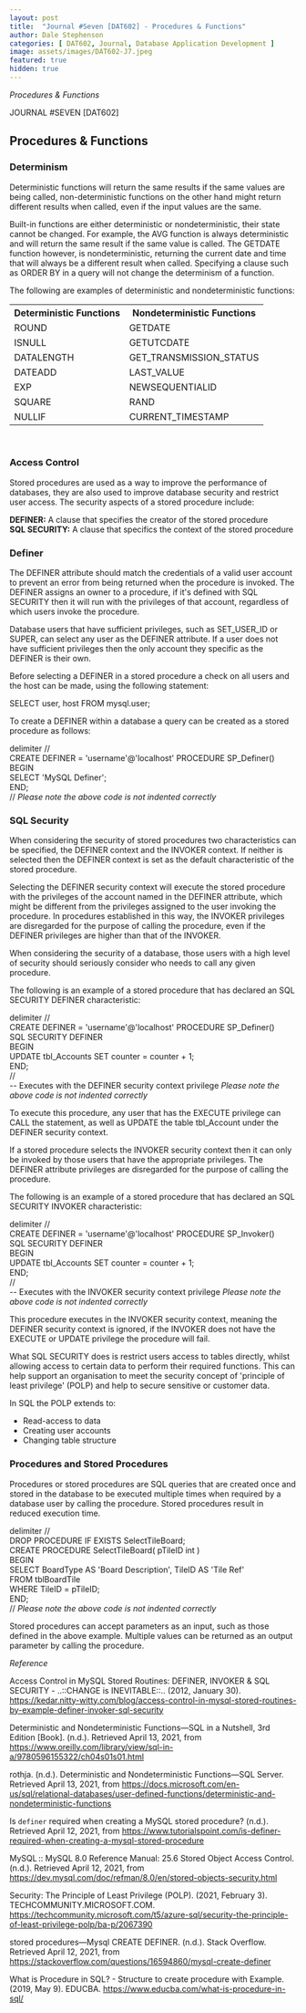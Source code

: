 ```yaml
---
layout: post
title:  "Journal #Seven [DAT602] - Procedures & Functions" 
author: Dale Stephenson
categories: [ DAT602, Journal, Database Application Development ]
image: assets/images/DAT602-J7.jpeg
featured: true
hidden: true
---
```

<i>Procedures & Functions</i>

JOURNAL #SEVEN [DAT602]

<h2>Procedures & Functions</h2>

<h3>Determinism</h3>
 
Deterministic functions will return the same results if the same values are being called, non-deterministic functions on the other hand might return different results when called, even if the input values are the same.
 
Built-in functions are either deterministic or nondeterministic, their state cannot be changed. For example, the AVG function is always deterministic and will return the same result if the same value is called. The GETDATE function however, is nondeterministic, returning the current date and time that will always be a different result when called. Specifying a clause such as ORDER BY in a query will not change the determinism of a function.
 
The following are examples of deterministic and nondeterministic functions:
 
<table style="width:100%">
  <tr>
    <th>Deterministic Functions</th>
    <th>Nondeterministic Functions</th>
  </tr>
  <tr>
    <td>ROUND</td>
    <td>GETDATE</td>
  </tr>
  <tr>
    <td>ISNULL</td>
    <td>GETUTCDATE</td>
  </tr>
    <tr>
    <td>DATALENGTH</td>
    <td>GET_TRANSMISSION_STATUS</td>
  </tr>
  <tr>
    <td>DATEADD</td>
    <td>LAST_VALUE</td>
  </tr>
    <tr>
    <td>EXP</td>
    <td>NEWSEQUENTIALID</td>
  </tr>
  <tr>
    <td>SQUARE</td>
    <td>RAND</td>
  </tr>
  <tr>
    <td>NULLIF</td>
    <td>CURRENT_TIMESTAMP</td>
  </tr>
</table><br>
 
<h3>Access Control</h3>
 
Stored procedures are used as a way to improve the performance of databases, they are also used to improve database security and restrict user access. The security aspects of a stored procedure include:
 
<b>DEFINER:</b> A clause that specifies the creator of the stored procedure<br>
<b>SQL SECURITY:</b> A clause that specifics the context of the stored procedure
 
<h3>Definer</h3>
 
The DEFINER attribute should match the credentials of a valid user account to prevent an error from being returned when the procedure is invoked. The DEFINER assigns an owner to a procedure, if it's defined with SQL SECURITY then it will run with the privileges of that account, regardless of which users invoke the procedure.
 
Database users that have sufficient privileges, such as SET_USER_ID or SUPER, can select any user as the DEFINER attribute. If a user does not have sufficient privileges then the only account they specific as the DEFINER is their own.
 
Before selecting a DEFINER in a stored procedure a check on all users and the host can be made, using the following statement:
 
SELECT user, host FROM mysql.user;
 
To create a DEFINER within a database a query can be created as a stored procedure as follows:
 
delimiter //<br>
CREATE DEFINER = 'username'@'localhost' PROCEDURE SP_Definer()<br>
BEGIN<br>
SELECT 'MySQL Definer';<br>
END;<br>
//
<i>Please note the above code is not indented correctly</i>
 
<h3>SQL Security</h3>
 
When considering the security of stored procedures two characteristics can be specified, the DEFINER context and the INVOKER context. If neither is selected then the DEFINER context is set as the default characteristic of the stored procedure.
 
Selecting the DEFINER security context will execute the stored procedure with the privileges of the account named in the DEFINER attribute, which might be different from the privileges assigned to the user invoking the procedure. In procedures established in this way, the INVOKER privileges are disregarded for the purpose of calling the procedure, even if the DEFINER privileges are higher than that of the INVOKER.
 
When considering the security of a database, those users with a high level of security should seriously consider who needs to call any given procedure.
 
The following is an example of a stored procedure that has declared an SQL SECURITY DEFINER characteristic:
 
delimiter //<br>
CREATE DEFINER = 'username'@'localhost' PROCEDURE SP_Definer()<br>
SQL SECURITY DEFINER<br>
BEGIN<br>
UPDATE tbl_Accounts SET counter = counter + 1;<br>
END;<br>
//<br>
-- Executes with the DEFINER security context privilege
<i>Please note the above code is not indented correctly</i>
 
To execute this procedure, any user that has the EXECUTE privilege can CALL the statement, as well as UPDATE the table tbl_Account under the DEFINER security context.
 
If a stored procedure selects the INVOKER security context then it can only be invoked by those users that have the appropriate privileges. The DEFINER attribute privileges are disregarded for the purpose of calling the procedure.
 
The following is an example of a stored procedure that has declared an SQL SECURITY INVOKER characteristic:
 
delimiter //<br>
CREATE DEFINER = 'username'@'localhost' PROCEDURE SP_Invoker()<br>
SQL SECURITY DEFINER<br>
BEGIN<br>
UPDATE tbl_Accounts SET counter = counter + 1;<br>
END;<br>
//<br>
-- Executes with the INVOKER security context privilege
<i>Please note the above code is not indented correctly</i>
 
This procedure executes in the INVOKER security context, meaning the DEFINER security context is ignored, if the INVOKER does not have the EXECUTE or UPDATE privilege the procedure will fail.
 
What SQL SECURITY does is restrict users access to tables directly, whilst allowing access to certain data to perform their required functions. This can help support an organisation to meet the security concept of 'principle of least privilege' (POLP) and help to secure sensitive or customer data.
 
In SQL the POLP extends to:
- Read-access to data
- Creating user accounts
- Changing table structure
 
<h3>Procedures and Stored Procedures</h3>
 
Procedures or stored procedures are SQL queries that are created once and stored in the database to be executed multiple times when required by a database user by calling the procedure. Stored procedures result in reduced execution time.
 
delimiter //<br>
DROP PROCEDURE IF EXISTS SelectTileBoard;<br>
CREATE PROCEDURE SelectTileBoard( pTileID int )<br>
BEGIN<br>
SELECT BoardType AS 'Board Description', TileID AS 'Tile Ref'<br>
FROM tblBoardTile<br>
WHERE TileID = pTileID;<br>
END;<br>
//
<i>Please note the above code is not indented correctly</i>
 
Stored procedures can accept parameters as an input, such as those defined in the above example. Multiple values can be returned as an output parameter by calling the procedure.

<i>Reference</i>

Access Control in MySQL Stored Routines: DEFINER, INVOKER & SQL SECURITY - ..::CHANGE is INEVITABLE::.. (2012, January 30). https://kedar.nitty-witty.com/blog/access-control-in-mysql-stored-routines-by-example-definer-invoker-sql-security

Deterministic and Nondeterministic Functions—SQL in a Nutshell, 3rd Edition [Book]. (n.d.). Retrieved April 13, 2021, from https://www.oreilly.com/library/view/sql-in-a/9780596155322/ch04s01s01.html

rothja. (n.d.). Deterministic and Nondeterministic Functions—SQL Server. Retrieved April 13, 2021, from https://docs.microsoft.com/en-us/sql/relational-databases/user-defined-functions/deterministic-and-nondeterministic-functions

Is `definer` required when creating a MySQL stored procedure? (n.d.). Retrieved April 12, 2021, from https://www.tutorialspoint.com/is-definer-required-when-creating-a-mysql-stored-procedure

MySQL :: MySQL 8.0 Reference Manual: 25.6 Stored Object Access Control. (n.d.). Retrieved April 12, 2021, from https://dev.mysql.com/doc/refman/8.0/en/stored-objects-security.html

Security: The Principle of Least Privilege (POLP). (2021, February 3). TECHCOMMUNITY.MICROSOFT.COM. https://techcommunity.microsoft.com/t5/azure-sql/security-the-principle-of-least-privilege-polp/ba-p/2067390

stored procedures—Mysql CREATE DEFINER. (n.d.). Stack Overflow. Retrieved April 12, 2021, from https://stackoverflow.com/questions/16594860/mysql-create-definer

What is Procedure in SQL? - Structure to create procedure with Example. (2019, May 9). EDUCBA. https://www.educba.com/what-is-procedure-in-sql/
